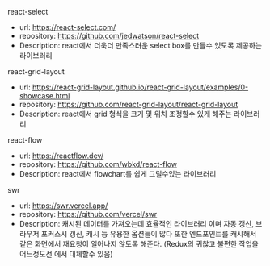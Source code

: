react-select
* url: https://react-select.com/
* repository: https://github.com/jedwatson/react-select
* Description: react에서 더욱더 만족스러운 select box를 만들수 있도록 제공하는 라이브러리

react-grid-layout
* url: https://react-grid-layout.github.io/react-grid-layout/examples/0-showcase.html
* repository: https://github.com/react-grid-layout/react-grid-layout
* Description: react에서 grid 형식을 크기 및 위치 조정할수 있게 해주는 라이브러리

react-flow
* url: https://reactflow.dev/
* repository: https://github.com/wbkd/react-flow
* Description: react에서 flowchart를 쉽게 그릴수있는 라이브러리 

swr
* url: https://swr.vercel.app/
* repository: https://github.com/vercel/swr
* Description: 캐시된 데이터를 가져오는데 효율적인 라이브러리 이며 자동 갱신, 브라우저 포커스시 갱신, 캐시 등 유용한 옵션들이 많다 또한 엔드포인트를 캐시해서 같은 화면에서 재요청이 일어나지 않도록 해준다. (Redux의 귀찮고 불편한 작업을 어느정도선 에서 대체할수 있음)
